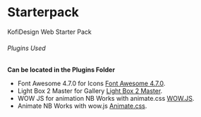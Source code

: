 # Starterpack
KofiDesign Web Starter Pack 


###### Plugins Used
**Can be located in the Plugins Folder**
- Font Awesome 4.7.0  for Icons [Font Awesome 4.7.0](https://fontawesome.com/v4.7.0/).
- Light Box 2 Master for Gallery  [Light Box 2 Master](http://lokeshdhakar.com/projects/lightbox2/).
- WOW JS for animation NB Works with animate.css [WOW.JS](https://wowjs.uk/). 
- Animate NB Works with wow.js [Animate.css](https://daneden.github.io/animate.css/). 